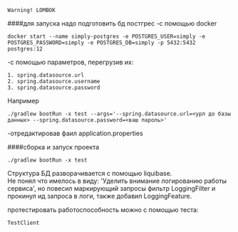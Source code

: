 
    Warning! LOMBOK

####для запуска надо подготовить бд постгрес
-с помощью docker

    docker start --name simply-postgres -e POSTGRES_USER=simply -e POSTGRES_PASSWORD=simply -e POSTGRES_DB=simply -p 5432:5432 postgres:12
    
-с помощью параметров, перегрузив их:

    1. spring.datasource.url
    2. spring.datasource.username
    3. spring.datasource.password

Например    
    
    ./gradlew bootRun -x test --args='--spring.datasource.url=<урл до базы данных> --spring.datasource.password=<ваш пароль>'
    
-отредактировав фаил application.properties    

####сборка и запуск проекта

    ./gradlew bootRun -x test

Структура БД разворачивается с помощью liquibase.    
Не понял что имелось в виду: 'Уделить внимание логированию работы сервиса', но повесил маркирующий запросы фильтр LoggingFilter и прокинул ид запроса в логи, также добавил LoggingFeature.

протестировать работоспособность можно с помощью теста: 

    TestClient
  
